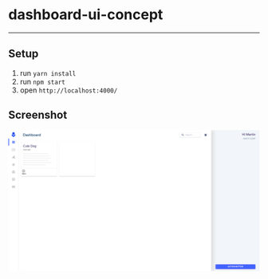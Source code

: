 # dashboard-ui-concept

---
## Setup
1. run `yarn install` 
2. run `npm start` 
3. open `http://localhost:4000/`

## Screenshot
![Screen](https://raw.githubusercontent.com/MrRajatSharma/dashboard-ui-concept/master/screenshot.png "Screen")
